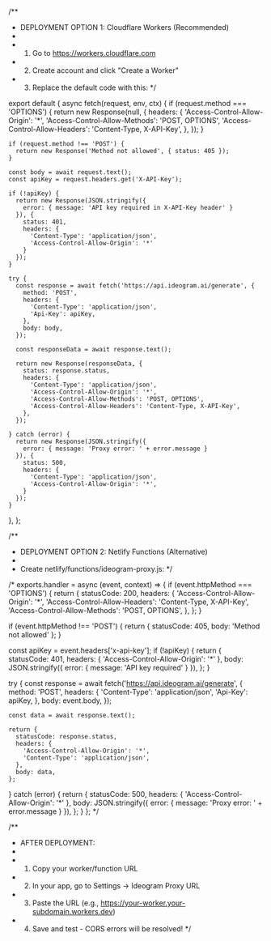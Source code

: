 /**
 * DEPLOYMENT OPTION 1: Cloudflare Workers (Recommended)
 * 
 * 1. Go to https://workers.cloudflare.com
 * 2. Create account and click "Create a Worker"
 * 3. Replace the default code with this:
 */

export default {
  async fetch(request, env, ctx) {
    if (request.method === 'OPTIONS') {
      return new Response(null, {
        headers: {
          'Access-Control-Allow-Origin': '*',
          'Access-Control-Allow-Methods': 'POST, OPTIONS',
          'Access-Control-Allow-Headers': 'Content-Type, X-API-Key',
        },
      });
    }

    if (request.method !== 'POST') {
      return new Response('Method not allowed', { status: 405 });
    }

    const body = await request.text();
    const apiKey = request.headers.get('X-API-Key');
    
    if (!apiKey) {
      return new Response(JSON.stringify({ 
        error: { message: 'API key required in X-API-Key header' }
      }), { 
        status: 401,
        headers: { 
          'Content-Type': 'application/json',
          'Access-Control-Allow-Origin': '*'
        }
      });
    }

    try {
      const response = await fetch('https://api.ideogram.ai/generate', {
        method: 'POST',
        headers: {
          'Content-Type': 'application/json',
          'Api-Key': apiKey,
        },
        body: body,
      });

      const responseData = await response.text();
      
      return new Response(responseData, {
        status: response.status,
        headers: {
          'Content-Type': 'application/json',
          'Access-Control-Allow-Origin': '*',
          'Access-Control-Allow-Methods': 'POST, OPTIONS',
          'Access-Control-Allow-Headers': 'Content-Type, X-API-Key',
        },
      });
      
    } catch (error) {
      return new Response(JSON.stringify({ 
        error: { message: 'Proxy error: ' + error.message }
      }), { 
        status: 500,
        headers: { 
          'Content-Type': 'application/json',
          'Access-Control-Allow-Origin': '*',
        }
      });
    }
  },
};

/**
 * DEPLOYMENT OPTION 2: Netlify Functions (Alternative)
 * 
 * Create netlify/functions/ideogram-proxy.js:
 */

/*
exports.handler = async (event, context) => {
  if (event.httpMethod === 'OPTIONS') {
    return {
      statusCode: 200,
      headers: {
        'Access-Control-Allow-Origin': '*',
        'Access-Control-Allow-Headers': 'Content-Type, X-API-Key',
        'Access-Control-Allow-Methods': 'POST, OPTIONS',
      },
    };
  }

  if (event.httpMethod !== 'POST') {
    return { statusCode: 405, body: 'Method not allowed' };
  }

  const apiKey = event.headers['x-api-key'];
  if (!apiKey) {
    return {
      statusCode: 401,
      headers: { 'Access-Control-Allow-Origin': '*' },
      body: JSON.stringify({ error: { message: 'API key required' } }),
    };
  }

  try {
    const response = await fetch('https://api.ideogram.ai/generate', {
      method: 'POST',
      headers: {
        'Content-Type': 'application/json',
        'Api-Key': apiKey,
      },
      body: event.body,
    });

    const data = await response.text();
    
    return {
      statusCode: response.status,
      headers: {
        'Access-Control-Allow-Origin': '*',
        'Content-Type': 'application/json',
      },
      body: data,
    };
  } catch (error) {
    return {
      statusCode: 500,
      headers: { 'Access-Control-Allow-Origin': '*' },
      body: JSON.stringify({ error: { message: 'Proxy error: ' + error.message } }),
    };
  }
};
*/

/**
 * AFTER DEPLOYMENT:
 * 
 * 1. Copy your worker/function URL 
 * 2. In your app, go to Settings → Ideogram Proxy URL
 * 3. Paste the URL (e.g., https://your-worker.your-subdomain.workers.dev)
 * 4. Save and test - CORS errors will be resolved!
 */